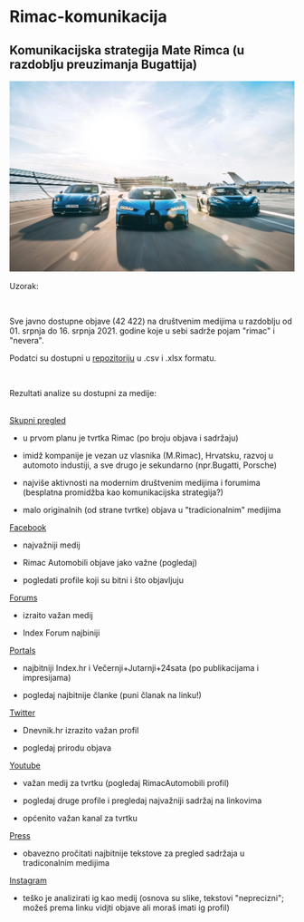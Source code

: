 # Rimac-komunikacija


## Komunikacijska strategija Mate Rimca (u razdoblju preuzimanja Bugattija)


<p align="center">
  <img src="./foto.jpg" width="750" title="hover text">
</p>


 
Uzorak:

<br>

Sve javno dostupne objave (42 422) na društvenim medijima u razdoblju od 01. srpnja do 16. srpnja 2021. godine koje u sebi sadrže pojam "rimac" i "nevera".

Podatci su dostupni u [repozitoriju](https://github.com/lusiki/Rimac-komunikacija/tree/main/dta) u .csv i .xlsx formatu.
 

<br>

Rezultati analize su dostupni za medije:
<br>
<br>

[Skupni pregled](https://raw.githack.com/lusiki/Rimac-komunikacija/main/code/GENERAL.html)
<br>

- u prvom planu je tvrtka Rimac (po broju objava i sadržaju)

- imidž kompanije je vezan uz vlasnika (M.Rimac), Hrvatsku, razvoj u automoto industiji, a sve drugo je sekundarno (npr.Bugatti, Porsche)

- najviše aktivnosti na modernim društvenim medijima i forumima (besplatna promidžba kao komunikacijska strategija?)

- malo originalnih (od strane tvrtke) objava u "tradicionalnim" medijima




[Facebook](https://raw.githack.com/lusiki/Rimac-komunikacija/main/code/facebook.html)
<br>


- najvažniji medij 

- Rimac Automobili objave jako važne (pogledaj)  

- pogledati profile koji su bitni i što objavljuju

[Forums](https://raw.githack.com/lusiki/Rimac-komunikacija/main/code/forums.html)
<br>

- izraito važan medij

- Index Forum najbiniji

[Portals](https://raw.githack.com/lusiki/Rimac-komunikacija/main/code/portals.html)
<br>

- najbitniji Index.hr i Večernji+Jutarnji+24sata (po publikacijama i impresijama)

- pogledaj najbitnije članke (puni članak na linku!)

[Twitter](https://raw.githack.com/lusiki/Rimac-komunikacija/main/code/twitter.html)
<br>

- Dnevnik.hr izrazito važan profil

- pogledaj prirodu objava

[Youtube](https://raw.githack.com/lusiki/Rimac-komunikacija/main/code/YouTube.html)
<br>


- važan medij za tvrtku (pogledaj RimacAutomobili profil) 

- pogledaj druge profile i pregledaj najvažniji sadržaj na linkovima

- općenito važan kanal za tvrtku

[Press](https://raw.githack.com/lusiki/Rimac-komunikacija/main/code/press.html)
<br>

- obavezno pročitati najbitnije tekstove za pregled sadržaja u tradiconalnim medijima


[Instagram](https://raw.githack.com/lusiki/Rimac-komunikacija/main/code/Instagram.html)


- teško je analizirati ig kao medij (osnova su slike, tekstovi "neprecizni"; možeš prema linku vidjti objave ali moraš imati ig profil)